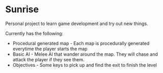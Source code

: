 # Sunrise

Personal project to learn game development and try out new things.

Currently has the following:
- Procedural generated map - Each map is procedurally generated everytime the player starts the map
- Basic AI - Melee AI that wander around the map. They will chase and attack the player if they see them.
- Objectives - Some keys to pick up and find the exit to finish the level
